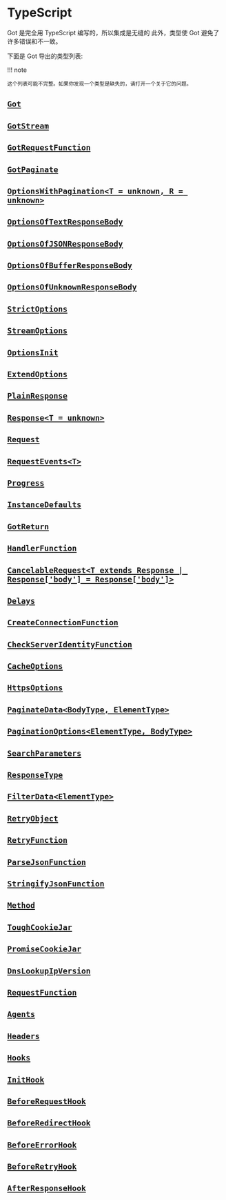 # TypeScript

Got 是完全用 TypeScript 编写的，所以集成是无缝的
此外，类型使 Got 避免了许多错误和不一致。

下面是 Got 导出的类型列表:

!!! note

    这个列表可能不完整。如果你发现一个类型是缺失的，请打开一个关于它的问题。

## [`Got`](https://github.com/sindresorhus/got/blob/ae04c0e36cf3f5b2e356df7d48a5b19988f935a2/source/types.ts#L200)

## [`GotStream`](https://github.com/sindresorhus/got/blob/ae04c0e36cf3f5b2e356df7d48a5b19988f935a2/source/types.ts#L195)

## [`GotRequestFunction`](https://github.com/sindresorhus/got/blob/ae04c0e36cf3f5b2e356df7d48a5b19988f935a2/source/types.ts#L142)

## [`GotPaginate`](https://github.com/sindresorhus/got/blob/ae04c0e36cf3f5b2e356df7d48a5b19988f935a2/source/types.ts#L87)

## [`OptionsWithPagination<T = unknown, R = unknown>`](https://github.com/sindresorhus/got/blob/ae04c0e36cf3f5b2e356df7d48a5b19988f935a2/source/types.ts#L82)

## [`OptionsOfTextResponseBody`](https://github.com/sindresorhus/got/blob/ae04c0e36cf3f5b2e356df7d48a5b19988f935a2/source/types.ts#L74)

## [`OptionsOfJSONResponseBody`](https://github.com/sindresorhus/got/blob/ae04c0e36cf3f5b2e356df7d48a5b19988f935a2/source/types.ts#L75)

## [`OptionsOfBufferResponseBody`](https://github.com/sindresorhus/got/blob/ae04c0e36cf3f5b2e356df7d48a5b19988f935a2/source/types.ts#L76)

## [`OptionsOfUnknownResponseBody`](https://github.com/sindresorhus/got/blob/ae04c0e36cf3f5b2e356df7d48a5b19988f935a2/source/types.ts#L77)

## [`StrictOptions`](https://github.com/sindresorhus/got/blob/ae04c0e36cf3f5b2e356df7d48a5b19988f935a2/source/types.ts#L78)

## [`StreamOptions`](https://github.com/sindresorhus/got/blob/ae04c0e36cf3f5b2e356df7d48a5b19988f935a2/source/types.ts#L79)

## [`OptionsInit`](https://github.com/sindresorhus/got/blob/ae04c0e36cf3f5b2e356df7d48a5b19988f935a2/source/core/options.ts#L535)

## [`ExtendOptions`](https://github.com/sindresorhus/got/blob/ae04c0e36cf3f5b2e356df7d48a5b19988f935a2/source/types.ts#L55)

## [`PlainResponse`](https://github.com/sindresorhus/got/blob/ae04c0e36cf3f5b2e356df7d48a5b19988f935a2/source/core/response.ts#L6)

## [`Response<T = unknown>`](https://github.com/sindresorhus/got/blob/ae04c0e36cf3f5b2e356df7d48a5b19988f935a2/source/core/response.ts#L95)

## [`Request`](https://github.com/sindresorhus/got/blob/ecb05343dea3bd35933585a1ec5bcea01348d109/source/core/index.ts#L139)

## [`RequestEvents<T>`](https://github.com/sindresorhus/got/blob/ae04c0e36cf3f5b2e356df7d48a5b19988f935a2/source/core/index.ts#L108)

## [`Progress`](https://github.com/sindresorhus/got/blob/0f9f2b83b77710f2dc08c2a6bce1c78ba8d46760/source/core/index.ts#L40)

## [`InstanceDefaults`](https://github.com/sindresorhus/got/blob/ae04c0e36cf3f5b2e356df7d48a5b19988f935a2/source/types.ts#L17)

## [`GotReturn`](https://github.com/sindresorhus/got/blob/ae04c0e36cf3f5b2e356df7d48a5b19988f935a2/source/types.ts#L44)

## [`HandlerFunction`](https://github.com/sindresorhus/got/blob/ae04c0e36cf3f5b2e356df7d48a5b19988f935a2/source/types.ts#L50)

## [`CancelableRequest<T extends Response | Response['body'] = Response['body']>`](https://github.com/sindresorhus/got/blob/ae04c0e36cf3f5b2e356df7d48a5b19988f935a2/source/as-promise/types.ts#L26)

## [`Delays`](https://github.com/sindresorhus/got/blob/ae04c0e36cf3f5b2e356df7d48a5b19988f935a2/source/core/timed-out.ts#L14)

## [`CreateConnectionFunction`](https://github.com/sindresorhus/got/blob/ae04c0e36cf3f5b2e356df7d48a5b19988f935a2/source/core/options.ts#L302)

## [`CheckServerIdentityFunction`](https://github.com/sindresorhus/got/blob/ae04c0e36cf3f5b2e356df7d48a5b19988f935a2/source/core/options.ts#L303)

## [`CacheOptions`](https://github.com/sindresorhus/got/blob/ae04c0e36cf3f5b2e356df7d48a5b19988f935a2/source/core/options.ts#L305)

## [`HttpsOptions`](https://github.com/sindresorhus/got/blob/ae04c0e36cf3f5b2e356df7d48a5b19988f935a2/source/core/options.ts#L319)

## [`PaginateData<BodyType, ElementType>`](https://github.com/sindresorhus/got/blob/215e06a4993329578d92d4f44607913239a03094/source/core/options.ts#L382)

## [`PaginationOptions<ElementType, BodyType>`](https://github.com/sindresorhus/got/blob/215e06a4993329578d92d4f44607913239a03094/source/core/options.ts#L397)

## [`SearchParameters`](https://github.com/sindresorhus/got/blob/215e06a4993329578d92d4f44607913239a03094/source/core/options.ts#L504)

## [`ResponseType`](https://github.com/sindresorhus/got/blob/215e06a4993329578d92d4f44607913239a03094/source/core/options.ts#L518)

## [`FilterData<ElementType>`](https://github.com/sindresorhus/got/blob/215e06a4993329578d92d4f44607913239a03094/source/core/options.ts#L388)

## [`RetryObject`](https://github.com/sindresorhus/got/blob/215e06a4993329578d92d4f44607913239a03094/source/core/options.ts#L259)

## [`RetryFunction`](https://github.com/sindresorhus/got/blob/215e06a4993329578d92d4f44607913239a03094/source/core/options.ts#L267)

## [`ParseJsonFunction`](https://github.com/sindresorhus/got/blob/215e06a4993329578d92d4f44607913239a03094/source/core/options.ts#L235)

## [`StringifyJsonFunction`](https://github.com/sindresorhus/got/blob/215e06a4993329578d92d4f44607913239a03094/source/core/options.ts#L236)

## [`Method`](https://github.com/sindresorhus/got/blob/215e06a4993329578d92d4f44607913239a03094/source/core/options.ts#L241)

## [`ToughCookieJar`](https://github.com/sindresorhus/got/blob/215e06a4993329578d92d4f44607913239a03094/source/core/options.ts#L53)

## [`PromiseCookieJar`](https://github.com/sindresorhus/got/blob/215e06a4993329578d92d4f44607913239a03094/source/core/options.ts#L60)

## [`DnsLookupIpVersion`](https://github.com/sindresorhus/got/blob/215e06a4993329578d92d4f44607913239a03094/source/core/options.ts#L35)

## [`RequestFunction`](https://github.com/sindresorhus/got/blob/215e06a4993329578d92d4f44607913239a03094/source/core/options.ts#L43)

## [`Agents`](https://github.com/sindresorhus/got/blob/215e06a4993329578d92d4f44607913239a03094/source/core/options.ts#L45)

## [`Headers`](https://github.com/sindresorhus/got/blob/215e06a4993329578d92d4f44607913239a03094/source/core/options.ts#L51)

## [`Hooks`](https://github.com/sindresorhus/got/blob/215e06a4993329578d92d4f44607913239a03094/source/core/options.ts#L75)

## [`InitHook`](https://github.com/sindresorhus/got/blob/215e06a4993329578d92d4f44607913239a03094/source/core/options.ts#L65)

## [`BeforeRequestHook`](https://github.com/sindresorhus/got/blob/215e06a4993329578d92d4f44607913239a03094/source/core/options.ts#L66)

## [`BeforeRedirectHook`](https://github.com/sindresorhus/got/blob/215e06a4993329578d92d4f44607913239a03094/source/core/options.ts#L67)

## [`BeforeErrorHook`](https://github.com/sindresorhus/got/blob/215e06a4993329578d92d4f44607913239a03094/source/core/options.ts#L68)

## [`BeforeRetryHook`](https://github.com/sindresorhus/got/blob/215e06a4993329578d92d4f44607913239a03094/source/core/options.ts#L69)

## [`AfterResponseHook`](https://github.com/sindresorhus/got/blob/215e06a4993329578d92d4f44607913239a03094/source/core/options.ts#L70)
